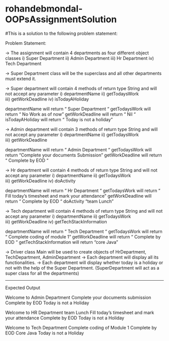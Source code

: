 # rohandebmondal-OOPsAssignmentSolution
#This is a solution to the following problem statement: 

Problem Statement:

→ The assignment will contain 4 departments as four different object classes
                i) Super Department
               ii) Admin Department
               iii) Hr Department
               iv) Tech Department

→ Super Department class will be the superclass and all other departments must extend it.

→ Super department will contain 4 methods of return type String and will not accept any parameter
               i)  departmentName 
              ii)  getTodaysWork  
              iii) getWorkDeadline
              iv) isTodayAHoliday

departmentName will return “ Super Department “
getTodaysWork will return  “ No Work as of now”
getWorkDeadline will return “ Nil “
isTodayAHoliday will return “ Today is not a holiday”

→ Admin department will contain 3 methods of return type String and will not accept any parameter
               i)  departmentName 
              ii)  getTodaysWork  
              iii) getWorkDeadline
              
departmentName will return “ Admin Department “
getTodaysWork will return “Complete your documents Submission”
getWorkDeadline will return “ Complete by EOD “


→ Hr department will contain 4 methods of return type String and will not accept any parameter
               i)  departmentName 
              ii)  getTodaysWork  
              iii) getWorkDeadline
              iv) doActivity

departmentName will return “ Hr Department “
getTodaysWork will return  “ Fill today’s timesheet and mark your attendance”
getWorkDeadline will return “ Complete by EOD “
doActivity “team Lunch”

→ Tech department will contain 4 methods of return type String and will not accept any parameter
               i)  departmentName 
              ii)  getTodaysWork  
              iii) getWorkDeadline
              iv) getTechStackInformation

departmentName will return “ Tech Department “
getTodaysWork will return  “ Complete coding of module 1”
getWorkDeadline will return “ Complete by EOD “
getTechStackInformation will return “core Java”

→ Driver class Main will be used to create objects of HrDepartment, TechDepartment, AdminDepartment
→ Each department will display all its functionalities.
→ Each department  will display whether today is a holiday or not with the help of the Super Department. (SuperDepartment will act as a super class for all the departments)


----------------------------------------------------------------------------------------------------------------


Expected Output

 Welcome to Admin Department
Complete your documents submission
Complete by EOD 
Today is not a Holiday

 Welcome to HR Department
team Lunch
Fill today’s timesheet and mark your attendance
Complete by EOD 
Today is not a Holiday


 Welcome to Tech Department
Complete coding of Module 1
Complete by EOD 
 Core Java 
Today is not a Holiday



